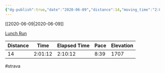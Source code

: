 ```yaml
---
{"dg-publish":true,"date":"2020-06-09","distance":14,"moving_time":"2:01:12","elapsed_time":"2:10:12","pace":"8:39","total_elevation_gain":1707,"url":"https://www.strava.com/activities/3590064904","permalink":"/01-personal/strava/2020-06-09-lunch-run/","dgPassFrontmatter":true}
---
```



[[2020-06-09\|2020-06-09]]

[Lunch Run](https://www.strava.com/activities/3590064904)

| Distance | Time    | Elapsed Time | Pace | Elevation |
| -------- | ------- | ------------ | ---- | --------- |
| 14       | 2:01:12 | 2:10:12      | 8:39 | 1707      |




#strava
